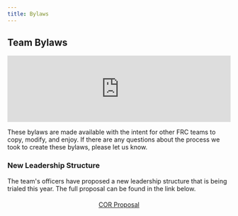 ```yaml
---
title: Bylaws
---
```


## Team Bylaws
<div class="iframe-doc">
  <iframe src="https://drive.google.com/a/fpsct.org/file/d/1BPt3aADx7WUi9Zm5Tp4LZI2D0zB0XUSd/view?usp=sharing" width="100%" frameborder="0"></iframe>
</div>

These bylaws are made available with the intent for other FRC teams to copy, modify, and enjoy. If there are any questions about the process we took to create these bylaws, please let us know.

### New Leadership Structure
The team's officers have proposed a new leadership structure that is being trialed this year. The full proposal can be found in the link below.
<div style="text-align:center; padding:5px;">
  <a class="btn" href="https://docs.google.com/document/d/1uRfHLhyWTfdJyHK7mCgETE3aGG9VLCgLHEZlouQhKus">COR Proposal</a>
</div>
